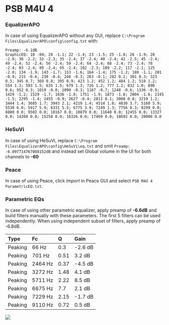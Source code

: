 # PSB M4U 4

### EqualizerAPO
In case of using EqualizerAPO without any GUI, replace `C:\Program Files\EqualizerAPO\config\config.txt`
with:
```
Preamp: -6.1dB
GraphicEQ: 10 -84; 20 -1.1; 22 -1.4; 23 -1.5; 25 -1.8; 26 -1.9; 28 -2.0; 30 -2.2; 32 -2.3; 35 -2.4; 37 -2.4; 40 -2.4; 42 -2.5; 45 -2.4; 49 -2.4; 52 -2.4; 56 -2.4; 59 -2.4; 64 -2.4; 68 -2.4; 73 -2.4; 78 -2.4; 83 -2.4; 89 -2.4; 95 -2.4; 102 -2.3; 109 -2.2; 117 -2.1; 125 -2.0; 134 -1.9; 143 -1.7; 153 -1.6; 164 -1.4; 175 -1.2; 188 -1.1; 201 -0.9; 215 -0.6; 230 -0.4; 246 -0.3; 263 -0.1; 282 0.2; 301 0.3; 323 0.5; 345 0.7; 369 0.8; 395 0.9; 423 1.2; 452 1.2; 484 1.2; 518 1.2; 554 1.3; 593 1.5; 635 1.5; 679 1.3; 726 1.2; 777 1.2; 832 1.0; 890 0.6; 952 0.3; 1019 -0.0; 1090 -0.3; 1167 -0.7; 1248 -0.6; 1336 -0.9; 1429 -1.2; 1529 -1.7; 1636 -1.8; 1751 -1.9; 1873 -1.8; 2004 -1.6; 2145 -1.5; 2295 -1.4; 2455 -0.9; 2627 -0.4; 2811 0.1; 3008 0.8; 3219 1.2; 3444 1.4; 3685 1.7; 3943 2.1; 4219 1.4; 4514 1.8; 4830 3.7; 5168 5.9; 5530 6.0; 5917 5.9; 6331 5.5; 6775 3.9; 7249 1.3; 7756 0.3; 8299 0.0; 8880 0.0; 9502 0.0; 10167 0.0; 10879 0.0; 11640 0.0; 12455 0.0; 13327 0.0; 14260 0.0; 15258 0.0; 16326 0.0; 17469 0.0; 18692 0.0; 20000 0.0
```

### HeSuVi
In case of using HeSuVi, replace `C:\Program Files\EqualizerAPO\config\HeSuVi\eq.txt` and omit `Preamp:
-6.097714767088152dB` and instead set Global volume in the UI for both channels to **-60**

### Peace
In case of using Peace, click *Import* in Peace GUI and select `PSB M4U 4 ParametricEQ.txt`.

### Parametric EQs
In case of using other parametric equalizer, apply preamp of **-6.6dB** and build filters manually
with these parameters. The first 5 filters can be used independently.
When using independent subset of filters, apply preamp of -6.8dB.

| Type    | Fc      |    Q | Gain    |
|:--------|:--------|:-----|:--------|
| Peaking | 66 Hz   | 0.3  | -2.6 dB |
| Peaking | 701 Hz  | 0.51 | 3.2 dB  |
| Peaking | 2464 Hz | 0.37 | -4.5 dB |
| Peaking | 3272 Hz | 1.48 | 4.1 dB  |
| Peaking | 5711 Hz | 2.22 | 8.5 dB  |
| Peaking | 6675 Hz | 7.7  | 2.1 dB  |
| Peaking | 7229 Hz | 2.15 | -1.7 dB |
| Peaking | 9110 Hz | 0.72 | 0.5 dB  |

![](https://raw.githubusercontent.com/jaakkopasanen/AutoEq/master/results/innerfidelity/sbaf-serious/PSB%20M4U%204/PSB%20M4U%204.png)